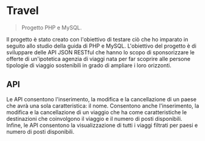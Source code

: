 
# Travel 


> Progetto PHP e MySQL.

Il progetto è stato creato con l'obiettivo di testare ciò che ho imparato in seguito allo studio della guida di PHP e MySQL. L'obiettivo del progetto è di sviluppare delle API JSON RESTful che hanno lo scopo di sponsorizzare le offerte di un'ipotetica agenzia di viaggi nata per far scoprire alle persone tipologie di viaggio sostenibili in grado di ampliare i loro orizzonti.




## API

Le API consentono l'inserimento, la modifica e la cancellazione di un paese che avrà una sola caratteristica: il nome. Consentono anche l'inserimento, la modifica e la cancellazione di un viaggio che ha come caratteristiche le destinazioni che coinvolgono il viaggio e il numero di posti disponibili. Infine, le API consentono la visualizzazione di tutti i viaggi filtrati per paesi e numero di posti disponibili.


